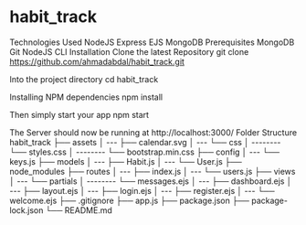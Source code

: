 # habit_track
Technologies Used
NodeJS
Express
EJS
MongoDB
Prerequisites
MongoDB
Git
NodeJS
CLI
Installation
Clone the latest Repository
git clone  https://github.com/ahmadabdal/habit_track.git

Into the project directory
cd habit_track

Installing NPM dependencies
npm install

Then simply start your app
npm start

The Server should now be running at http://localhost:3000/
Folder Structure
habit_track
├── assets
│ --- ├── calendar.svg
│ --- └── css
│ -------- └── styles.css
│ -------- └── bootstrap.min.css
├── config
│ --- └── keys.js
├── models
│ --- ├── Habit.js
│ --- └── User.js
├── node_modules
├── routes
│ --- ├── index.js
│ --- └── users.js
├── views
│ --- └── partials
│ -------- └── messages.ejs
│ --- ├── dashboard.ejs
│ --- ├── layout.ejs
│ --- ├── login.ejs
│ --- ├── register.ejs
│ --- └── welcome.ejs
├── .gitignore
├── app.js
├── package.json
├── package-lock.json
└── README.md
